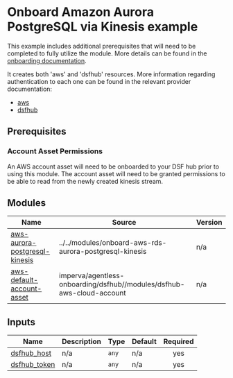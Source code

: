 # Onboard Amazon Aurora PostgreSQL via Kinesis example
This example includes additional prerequisites that will need to be completed to fully utilize the module. More details can be found in the [onboarding documentation](https://docs.imperva.com/bundle/onboarding-databases-to-sonar-reference-guide/page/Amazon-Aurora-PostgreSQL-Onboarding-Steps_48366929.html).

It creates both 'aws' and 'dsfhub' resources. More information regarding authentication to each one can be found in the relevant provider documentation:
- [aws](https://registry.terraform.io/providers/hashicorp/aws/latest/docs)
- [dsfhub](https://registry.terraform.io/providers/imperva/dsfhub/latest/docs)

## Prerequisites
### Account Asset Permissions
An AWS account asset will need to be onboarded to your DSF hub prior to using this module. The account asset will need to be granted permissions to be able to read from the newly created kinesis stream.

<!-- BEGIN_TF_DOCS -->


## Modules

| Name | Source | Version |
|------|--------|---------|
| <a name="module_aws-aurora-postgresql-kinesis"></a> [aws-aurora-postgresql-kinesis](#module\_aws-aurora-postgresql-kinesis) | ../../modules/onboard-aws-rds-aurora-postgresql-kinesis | n/a |
| <a name="module_aws-default-account-asset"></a> [aws-default-account-asset](#module\_aws-default-account-asset) | imperva/agentless-onboarding/dsfhub//modules/dsfhub-aws-cloud-account | n/a |

## Inputs

| Name | Description | Type | Default | Required |
|------|-------------|------|---------|:--------:|
| <a name="input_dsfhub_host"></a> [dsfhub\_host](#input\_dsfhub\_host) | n/a | `any` | n/a | yes |
| <a name="input_dsfhub_token"></a> [dsfhub\_token](#input\_dsfhub\_token) | n/a | `any` | n/a | yes |
<!-- END_TF_DOCS -->